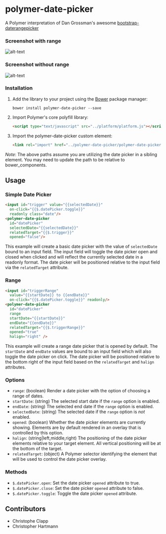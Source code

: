 polymer-date-picker
===================

A Polymer interpretation of Dan Grossman's awesome [bootstrap-daterangepicker](https://github.com/dangrossman/bootstrap-daterangepicker)

### Screenshot with range
![alt-text](https://raw.githubusercontent.com/christopheclc/polymer-date-picker/master/docs/images/datepicker-with-range.png "Example of polymer-date-picker with range")

### Screenshot without range
![alt-text](https://raw.githubusercontent.com/christopheclc/polymer-date-picker/master/docs/images/datepicker-without-range.png "Example of polymer-date-picker without range")

### Installation
1. Add the library to your project using the [Bower](http://bower.io/) package manager:

    ```bower install polymer-date-picker --save```

2. Import Polymer's core polyfill library:

    ```html
    <script type="text/javascript" src="../platform/platform.js"></script>
    ```

3. Import the polymer-date-picker custom element:

    ```html
    <link rel="import" href="../polymer-date-picker/polymer-date-picker.html">
    ```

*Note*: The above paths assume you are utilizing the date picker in a sibling element.  You may need to update the path to be relative to bower_components.

## Usage
### Simple Date Picker
```html
<input id="trigger" value="{{selectedDate}}" 
  on-click="{{$.datePicker.toggle}}" 
  readonly class="date"/>
<polymer-date-picker 
  id="datePicker"
  selectedDate="{{selectedDate}}" 
  relatedTarget="{{$.trigger}}" 
  opened="false"/>
```

This example will create a basic date picker with the value of `selectedDate` bound to an input field.  The input field will toggle the date picker open and closed when clicked and will reflect the currently selected date in a readonly format.  The date picker will be positioned relative to the input field via the `relatedTarget` attribute.

### Range
```html
<input id="triggerRange" 
  value="{{startDate}} to {{endDate}}" 
  on-click="{{$.datePicker.toggle}}" readonly/>
<polymer-date-picker 
  id="datePicker" 
  range 
  startDate="{{startDate}}" 
  endDate="{{endDate}}" 
  relatedTarget="{{$.triggerRange}}" 
  opened="true"
  halign="right" />
```

This example will create a range date picker that is opened by default.  The `startDate` and `endDate` values are bound to an input field which will also toggle the date picker on click.  The date picker will be positioned relative to the bottom right of the input field based on the `relatedTarget` and `halign` attributes.

### Options
* `range`: (boolean) Render a date picker with the option of choosing a range of dates.
* `startDate`: (string) The selected start date if the `range` option is enabled.
* `endDate`: (string) The selected end date if the `range` option is enabled.
* `selectedDate`: (string) The selected date if the `range` option is *not* enabled.
* `opened`: (boolean) Whether the date picker elements are currently showing.  Elements are by default rendered in an overlay that is controlled by this option.
* `halign`: (string|left,middle,right) The positioning of the date picker elements relative to your target element.  All vertical positioning will be at the bottom of the target.
* `relatedTarget`: (object) A Polymer selector identifying the element that will be used to control the date picker overlay.

### Methods
* `$.datePicker.open`: Set the date picker `opened` attribute to true.
* `$.datePicker.close`: Set the date picker `opened` attribute to false.
* `$.datePicker.toggle`: Toggle the date picker `opened` attribute.

## Contributors
- Christophe Clapp
- Christopher Hartmann
